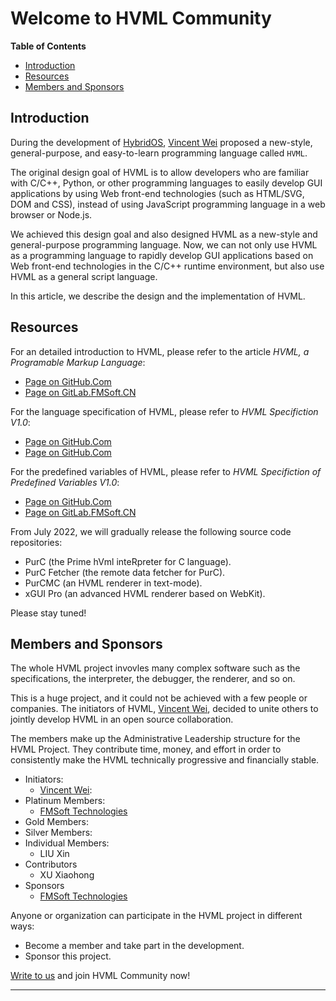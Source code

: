 # Welcome to HVML Community

**Table of Contents**

[//]:# (START OF TOC)

- [Introduction](#introduction)
- [Resources](#resources)
- [Members and Sponsors](#members-and-sponsors)

[//]:# (END OF TOC)

## Introduction

During the development of [HybridOS], [Vincent Wei] proposed a new-style,
general-purpose, and easy-to-learn programming language called `HVML`.

The original design goal of HVML is to allow developers who are familiar with
C/C++, Python, or other programming languages to easily develop GUI applications
by using Web front-end technologies (such as HTML/SVG, DOM and CSS), instead of
using JavaScript programming language in a web browser or Node.js.

We achieved this design goal and also designed HVML as a new-style and
general-purpose programming language. Now, we can not only use HVML as
a programming language to rapidly develop GUI applications based on Web
front-end technologies in the C/C++ runtime environment, but also use HVML
as a general script language.

In this article, we describe the design and the implementation of HVML.

## Resources

For an detailed introduction to HVML, please refer to the article
_HVML, a Programable Markup Language_:

- [Page on GitHub.Com](https://github.com/HVML/hvml-docs/blob/master/en/an-introduction-to-hvml-en.md)
- [Page on GitLab.FMSoft.CN](https://gitlab.fmsoft.cn/hvml/hvml-docs/-/blob/master/en/an-introduction-to-hvml-en.md)

For the language specification of HVML, please refer to _HVML Specifiction V1.0_:

- [Page on GitHub.Com](https://github.com/HVML/hvml-docs/blob/master/zh/hvml-spec-v1.0-zh.md)
- [Page on GitHub.Com](https://gitlab.fmsoft.cn/hvml/hvml-docs/blob/master/zh/hvml-spec-v1.0-zh.md)

For the predefined variables of HVML, please refer to _HVML Specifiction of Predefined Variables V1.0_:

- [Page on GitHub.Com](https://github.com/HVML/hvml-docs/blob/master/zh/hvml-spec-predefined-variables-v1.0-zh.md)
- [Page on GitLab.FMSoft.CN](https://gitlab.fmsoft.cn/hvml/hvml-docs/blob/master/zh/hvml-spec-predefined-variables-v1.0-zh.md)

From July 2022, we will gradually release the following source code repositories:

- PurC (the Prime hVml inteRpreter for C language).
- PurC Fetcher (the remote data fetcher for PurC).
- PurCMC (an HVML renderer in text-mode).
- xGUI Pro (an advanced HVML renderer based on WebKit).

Please stay tuned!

## Members and Sponsors

The whole HVML project invovles many complex software such as the specifications,
the interpreter, the debugger, the renderer, and so on.

This is a huge project, and it could not be achieved with a few people or companies.
The initiators of HVML, [Vincent Wei], decided to unite others to jointly develop
HVML in an open source collaboration.

The members make up the Administrative Leadership structure for the HVML Project.
They contribute time, money, and effort in order to consistently make the HVML
technically progressive and financially stable.

- Initiators:
   - [Vincent Wei]:
- Platinum Members:
   - [FMSoft Technologies]
- Gold Members:
- Silver Members:
- Individual Members:
   - LIU Xin
- Contributors
   - XU Xiaohong
- Sponsors
   - [FMSoft Technologies]

Anyone or organization can participate in the HVML project in different ways:

- Become a member and take part in the development.
- Sponsor this project.

[Write to us](mailto:tobesponsor@fmsoft.cn) and join HVML Community now!

---

[Beijing FMSoft Technologies Co., Ltd.]: https://www.fmsoft.cn
[FMSoft Technologies]: https://www.fmsoft.cn
[FMSoft]: https://www.fmsoft.cn
[HybridOS]: https://hybridos.fmsoft.cn

[HVML]: https://github.com/HVML
[MiniGUI]: http:/www.minigui.com
[WebKit]: https://webkit.org

[Vincent Wei]: https://github.com/VincentWei



